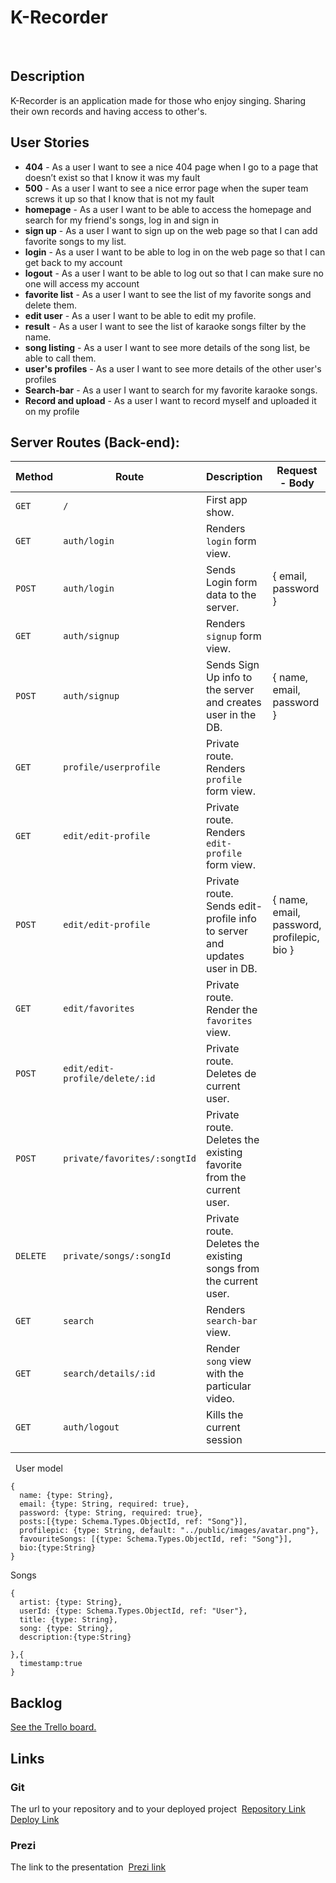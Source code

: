 # K-Recorder

​
​
## Description

K-Recorder is an application made for those who enjoy singing. Sharing their own records and having access to other's.



## User Stories

- **404** - As a user I want to see a nice 404 page when I go to a page that doesn’t exist so that I know it was my fault
- **500** - As a user I want to see a nice error page when the super team screws it up so that I know that is not my fault
- **homepage** - As a user I want to be able to access the homepage and search for my friend's songs, log in and sign in
- **sign up** - As a user I want to sign up on the web page so that I can add favorite songs to my list.
- **login** - As a user I want to be able to log in on the web page so that I can get back to my account
- **logout** - As a user I want to be able to log out  so that I can make sure no one will access my account
- **favorite list** - As a user I want to see the list of my favorite songs and delete them.
- **edit user** - As a user I want to be able to edit my profile.
- **result** - As a user I want to see the list of karaoke songs filter by the name.
- **song listing** - As a user I want to see more details of the song list, be able to call them.
- **user's profiles** - As a user I want to see more details of the other user's profiles
- **Search-bar** - As a user I want to search for my favorite karaoke songs.
- **Record and upload** -  As a user I want to record myself and uploaded it on my profile
​
​
​
## Server Routes (Back-end):

| **Method** | **Route**                     | **Description**                                              | Request - Body                                           |
| ---------- | ----------------------------- | ------------------------------------------------------------ | -------------------------------------------------------- |
| `GET`      | `/`                           | First app show.                                              |                                                          |
| `GET`      | `auth/login`                 | Renders `login` form view.                                   |                                                          |
| `POST`     | `auth/login`                 | Sends Login form data to the server.                         | { email, password }                                      |
| `GET`      | `auth/signup`                | Renders `signup` form view.                                  |                                                          |
| `POST`     | `auth/signup`                | Sends Sign Up info to the server and creates user in the DB. | { name, email, password }                                |
| `GET`      | `profile/userprofile` | Private route. Renders `profile` form view.                  |                                                          |
| `GET`      | `edit/edit-profile` | Private route. Renders `edit-profile` form view.             |                                                          |
| `POST`  | `edit/edit-profile` | Private route. Sends edit-profile info to server and updates user in DB. | { name, email, password, profilepic, bio } |
| `GET`      | `edit/favorites`     | Private route. Render the `favorites` view.                  |                                                          |
| `POST`     | ``edit/edit-profile/delete/:id`` | Private route. Deletes de current user. |                                  |
| `POST` | `private/favorites/:songtId` | Private route. Deletes the existing favorite from the current user. ||
| `DELETE`   | `private/songs/:songId` | Private route. Deletes the existing songs from the current user. ||
| `GET`      | `search`            | Renders `search-bar` view.                                   |                                                          |
| `GET`      | `search/details/:id`         | Render `song` view with the particular video.                |                                                          |
| `GET` | `auth/logout` | Kills the current session | |
|  |  |  | |

​
​
User model
​
```
{
  name: {type: String},
  email: {type: String, required: true},
  password: {type: String, required: true},
  posts:[{type: Schema.Types.ObjectId, ref: "Song"}],
  profilepic: {type: String, default: "../public/images/avatar.png"},
  favouriteSongs: [{type: Schema.Types.ObjectId, ref: "Song"}],
  bio:{type:String}
}
```

Songs
​
```
{
  artist: {type: String},
  userId: {type: Schema.Types.ObjectId, ref: "User"},
  title: {type: String},
  song: {type: String},
  description:{type:String}
​
},{
  timestamp:true
}
```

## Backlog

[See the Trello board.](https://trello.com/b/Ni3giVKf/ironhackproject)
​
​
​
## Links

### Git

The url to your repository and to your deployed project
​
[Repository Link](https://gist.github.com/ross-u/8f91ec13aeaf35a1ba7603848284703f)
​
[Deploy Link](https://gist.github.com/ross-u/8f91ec13aeaf35a1ba7603848284703f)
​
​
​
### Prezi

The link to the presentation
​
[Prezi link](https://prezi.com/lxa9rptr8rlf/?utm_campaign=share&utm_medium=copy)
